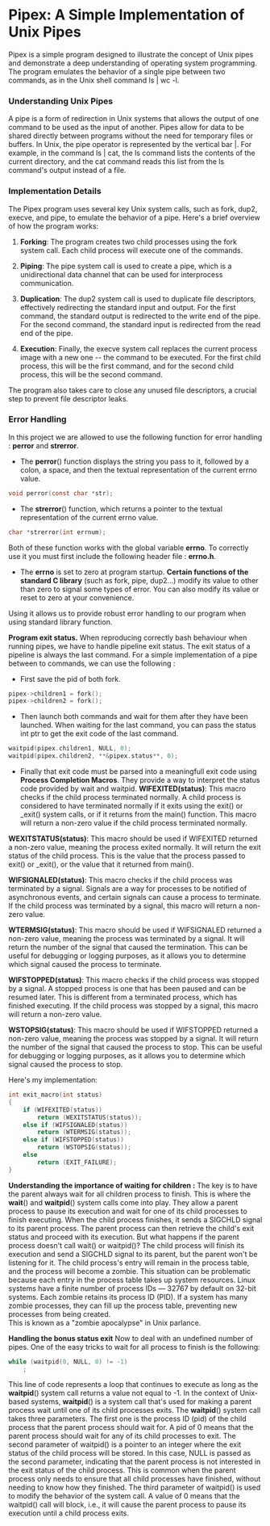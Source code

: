# Pipex: A Simple Implementation of Unix Pipes
Pipex is a simple program designed to illustrate the concept of Unix pipes and demonstrate a deep understanding of operating system programming.
The program emulates the behavior of a single pipe between two commands, as in the Unix shell command  ls | wc -l.

### Understanding Unix Pipes
A pipe is a form of redirection in Unix systems that allows the output of one command to be used as the input of another. Pipes allow for data to be shared directly between programs without the need for temporary files or buffers.
In Unix, the pipe operator is represented by the vertical bar |. For example, in the command ls | cat, the ls command lists the contents of the current directory, and the cat command reads this list from the ls command's output instead of a file.

### Implementation Details
The Pipex program uses several key Unix system calls, such as fork, dup2, execve, and pipe, to emulate the behavior of a pipe. Here's a brief overview of how the program works:

1. **Forking**: The program creates two child processes using the fork system call. Each child process will execute one of the commands.

2. **Piping**: The pipe system call is used to create a pipe, which is a unidirectional data channel that can be used for interprocess communication.

3. **Duplication**: The dup2 system call is used to duplicate file descriptors, effectively redirecting the standard input and output. For the first command, the standard output is redirected to the write end of the pipe. For the second command, the standard input is redirected from the read end of the pipe.

4. **Execution**: Finally, the execve system call replaces the current process image with a new one -- the command to be executed. For the first child process, this will be the first command, and for the second child process, this will be the second command.

The program also takes care to close any unused file descriptors, a crucial step to prevent file descriptor leaks.

### Error Handling
In this project we are allowed to use the following function for error handling : **perror** and **strerror**.
- The **perror**() function displays the string you pass to it, followed by a colon, a space, and then the textual representation of the current errno value.
```C
void perror(const char *str);
```
- The **strerror**() function, which returns a pointer to the textual representation of the current errno value.
```C
char *strerror(int errnum);
```
Both of these function works with the global variable **errno**. To correctly use it you must first include the following header file : **errno.h**.
- The **errno** is set to zero at program startup. **Certain functions of the standard C library** (such as fork, pipe, dup2...) modify its value to other than zero to signal some types of error. 
You can also modify its value or reset to zero at your convenience.

Using it allows us to provide robust error handling to our program when using standard library function. 

**Program exit status.**
When reproducing correctly bash behaviour when running pipes, we have to handle pipeline exit status. The exit status of a pipeline is always the last command.
For a simple implementation of a pipe between to commands, we can use the following : 

- First save the pid of both fork. 
```C
pipex->children1 = fork();
pipex->children2 = fork();
```

- Then launch both commands and wait for them after they have been launched. When waiting for the last command, you can pass the status int ptr to get the exit code of the last command.
```C
waitpid(pipex.children1, NULL, 0);
waitpid(pipex.children2, **&pipex.status**, 0);
```

- Finally that exit code must be parsed into a meaningfull exit code using **Process Completion Macros**. They provide a way to interpret the status code provided by wait and waitpid.
**WIFEXITED(status)**: This macro checks if the child process terminated normally. A child process is considered to have terminated normally if it exits using the exit() or _exit() system calls, or if it returns from the main() function. This macro will return a non-zero value if the child process terminated normally.

**WEXITSTATUS(status)**: This macro should be used if WIFEXITED returned a non-zero value, meaning the process exited normally. It will return the exit status of the child process. This is the value that the process passed to exit() or _exit(), or the value that it returned from main().

**WIFSIGNALED(status)**: This macro checks if the child process was terminated by a signal. Signals are a way for processes to be notified of asynchronous events, and certain signals can cause a process to terminate. If the child process was terminated by a signal, this macro will return a non-zero value.

**WTERMSIG(status)**: This macro should be used if WIFSIGNALED returned a non-zero value, meaning the process was terminated by a signal. It will return the number of the signal that caused the termination. This can be useful for debugging or logging purposes, as it allows you to determine which signal caused the process to terminate.

**WIFSTOPPED(status)**: This macro checks if the child process was stopped by a signal. A stopped process is one that has been paused and can be resumed later. This is different from a terminated process, which has finished executing. If the child process was stopped by a signal, this macro will return a non-zero value.

**WSTOPSIG(status)**: This macro should be used if WIFSTOPPED returned a non-zero value, meaning the process was stopped by a signal. It will return the number of the signal that caused the process to stop. This can be useful for debugging or logging purposes, as it allows you to determine which signal caused the process to stop.

Here's my implementation:

```C
int	exit_macro(int status)
{
	if (WIFEXITED(status))
		return (WEXITSTATUS(status));
	else if (WIFSIGNALED(status))
		return (WTERMSIG(status));
	else if (WIFSTOPPED(status))
		return (WSTOPSIG(status));
	else
		return (EXIT_FAILURE);
}
```

**Understanding the importance of waiting for children :**
The key is to have the parent always wait for all children process to finish. This is where the **wait**() and **waitpid**() system calls come into play. 
They allow a parent process to pause its execution and wait for one of its child processes to finish executing. When the child process finishes, it sends a SIGCHLD signal to its parent process. 
The parent process can then retrieve the child's exit status and proceed with its execution. But what happens if the parent process doesn't call wait() or waitpid()? 
The child process will finish its execution and send a SIGCHLD signal to its parent, but the parent won't be listening for it. 
The child process's entry will remain in the process table, and the process will become a zombie. This situation can be problematic because each entry in the process table takes up system resources. 
Linux systems have a finite number of process IDs — 32767 by default on 32-bit systems. Each zombie retains its process ID (PID).
If a system has many zombie processes, they can fill up the process table, preventing new processes from being created.  
This is known as a "zombie apocalypse" in Unix parlance.

**Handling the bonus status exit**
Now to deal with an undefined number of pipes. One of the easy tricks to wait for all process to finish is the following:
```C
while (waitpid(0, NULL, 0) != -1)
	;
```
This line of code represents a loop that continues to execute as long as the **waitpid**() system call returns a value not equal to -1. In the context of Unix-based systems, **waitpid**() is a system call that's used for making a parent process wait until one of its child processes exits.
The **waitpid**() system call takes three parameters. The first one is the process ID (pid) of the child process that the parent process should wait for. A pid of 0 means that the parent process should wait for any of its child processes to exit.
The second parameter of waitpid() is a pointer to an integer where the exit status of the child process will be stored. In this case, NULL is passed as the second parameter, indicating that the parent process is not interested in the exit status of the child process. This is common when the parent process only needs to ensure that all child processes have finished, without needing to know how they finished.
The third parameter of waitpid() is used to modify the behavior of the system call. A value of 0 means that the waitpid() call will block, i.e., it will cause the parent process to pause its execution until a child process exits.

